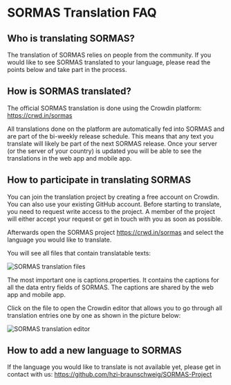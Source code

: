 
# SORMAS Translation FAQ

## Who is translating SORMAS?

The translation of SORMAS relies on people from the community. If you would like to see SORMAS translated to your language, please read the points below and take part in the process.

## How is SORMAS translated?

The official SORMAS translation is done using the Crowdin platform: https://crwd.in/sormas

All translations done on the platform are automatically fed into SORMAS and are part of the bi-weekly release schedule.
This means that any text you translate will likely be part of the next SORMAS release. Once your server (or the server of your country) is updated you will be able to see the translations in the web app and mobile app.

## How to participate in translating SORMAS

You can join the translation project by creating a free account on Crowdin. You can also use your existing GitHub account. Before starting to translate, you need to request write access to the project. A member of the project will either accept your request or get in touch with you as soon as possible.

Afterwards open the SORMAS project https://crwd.in/sormas and select the language you would like to translate.

You will see all files that contain translatable texts:

<img alt="SORMAS translation files" src="I18nFiles.png"/>

The most important one is captions.properties. It contains the captions for all the data entry fields of SORMAS. The captions are shared by the web app and mobile app.

Click on the file to open the Crowdin editor that allows you to go through all translation entries one by one as shown in the picture below:

<img alt="SORMAS translation editor" src="I18nEditor.png"/>

## How to add a new language to SORMAS

If the language you would like to translate is not available yet, please get in contact with us: https://github.com/hzi-braunschweig/SORMAS-Project
